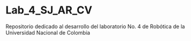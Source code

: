 # Lab_4_SJ_AR_CV
Repositorio dedicado al desarrollo del laboratorio No. 4 de Robótica de la Universidad Nacional de Colombia
